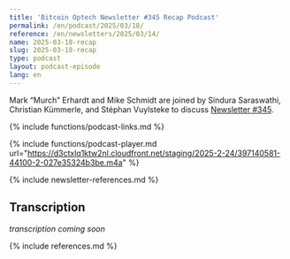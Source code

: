 ```yaml
---
title: 'Bitcoin Optech Newsletter #345 Recap Podcast'
permalink: /en/podcast/2025/03/18/
reference: /en/newsletters/2025/03/14/
name: 2025-03-18-recap
slug: 2025-03-18-recap
type: podcast
layout: podcast-episode
lang: en
---
```

Mark “Murch” Erhardt and Mike Schmidt are joined by Sindura Saraswathi,
Christian Kümmerle, and Stéphan Vuylsteke to discuss [Newsletter #345]({{page.reference}}).

{% include functions/podcast-links.md %}

{% include functions/podcast-player.md url="https://d3ctxlq1ktw2nl.cloudfront.net/staging/2025-2-24/397140581-44100-2-027e35324b3be.m4a" %}

{% include newsletter-references.md %}

## Transcription

_transcription coming soon_

{% include references.md %}
